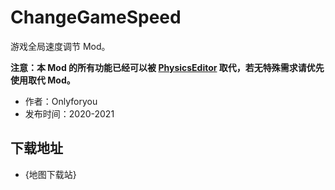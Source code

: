 # ChangeGameSpeed

游戏全局速度调节 Mod。

**注意：本 Mod 的所有功能已经可以被 [PhysicsEditor](./PhysicsEditor.md) 取代，若无特殊需求请优先使用取代 Mod。**

- 作者：Onlyforyou
- 发布时间：2020-2021

## 下载地址

- {地图下载站}
